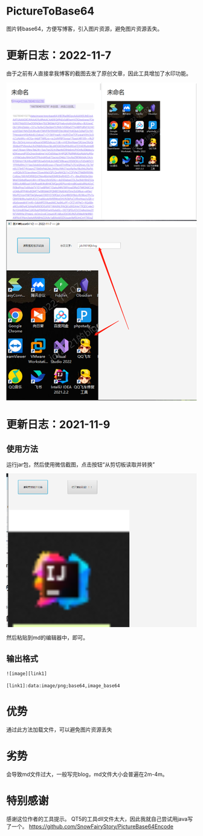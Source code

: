 # PictureToBase64
图片转base64，方便写博客，引入图片资源，避免图片资源丢失。

# 更新日志：2022-11-7
由于之前有人直接拿我博客的截图去发了原创文章，因此工具增加了水印功能。

<img src="https://github.com/jdr2021/PictureToBase64/blob/master/1667804430181.jpg">

<img src="https://github.com/jdr2021/PictureToBase64/blob/master/1667804536256.jpg">

# 更新日志：2021-11-9
## 使用方法
运行jar包，然后使用微信截图，点击按钮“从剪切板读取并转换”

<img src="https://github.com/jdr2021/PictureToBase64/blob/master/1662912535585.jpg">

然后粘贴到md的编辑器中，即可。

## 输出格式
```
![image][link1]

[link1]:data:image/png;base64,image_base64
```

# 优势
通过此方法加载文件，可以避免图片资源丢失

# 劣势
会导致md文件过大，一般写完blog，md文件大小会普遍在2m-4m。



# 特别感谢
感谢这位作者的工具提示。
QT5的工具dll文件太大，因此我就自己尝试用java写了一个。
https://github.com/SnowFairyStory/PictureBase64Encode


